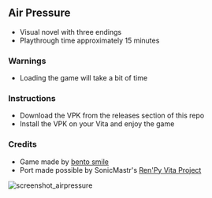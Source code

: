 ## Air Pressure
- Visual novel with three endings
- Playthrough time approximately 15 minutes

### Warnings
- Loading the game will take a bit of time

### Instructions
- Download the VPK from the releases section of this repo
- Install the VPK on your Vita and enjoy the game


### Credits
- Game made by [bento smile](https://bentosmile.com)
- Port made possible by SonicMastr's [Ren'Py Vita Project](https://github.com/SonicMastr/renpy-vita)


![screenshot_airpressure](https://user-images.githubusercontent.com/18287823/204292795-78a18f17-03d0-48cd-823e-53feedf34739.png)